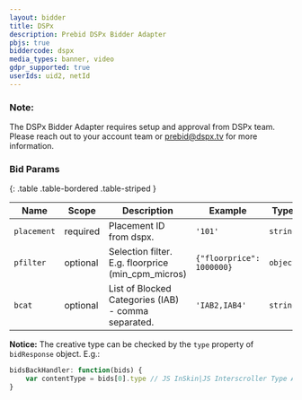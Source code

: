 ```yaml
---
layout: bidder
title: DSPx
description: Prebid DSPx Bidder Adapter
pbjs: true
biddercode: dspx
media_types: banner, video 
gdpr_supported: true
userIds: uid2, netId
---
```


### Note:
The DSPx Bidder Adapter requires setup and approval from DSPx team. Please reach out to your account team or prebid@dspx.tv for more information.

### Bid Params

{: .table .table-bordered .table-striped }

| Name          | Scope    | Description                                                                | Example                | Type            |
|---------------|----------|----------------------------------------------------------------------------|------------------------|-----------------|
| `placement`   | required | Placement ID from dspx.                                                    | `'101'`                  | `string`        |
| `pfilter`     | optional | Selection filter. E.g. floorprice (min_cpm_micros)                            | `{"floorprice": 1000000}`| `object`        |
| `bcat`        | optional | List of  Blocked Categories (IAB) - comma separated.                       | `'IAB2,IAB4'`            | `string`        |


**Notice:** The creative type can be checked by the `type` property of `bidResponse` object. E.g.:
```js
bidsBackHandler: function(bids) {
    var contentType = bids[0].type // JS InSkin|JS Interscroller Type A|...;
}
```
